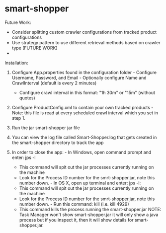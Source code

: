 smart-shopper
=============

Future Work:

  - Consider splitting custom crawler configurations from tracked product configurations
  - Use strategy pattern to use different retrieval methods based on crawler type (FUTURE WORK)
  - 
  
Installation:

  1) Configure App.properties found in the configuration folder
    - Configure Username, Password, and Email
    - Optionally configure Name and CrawlInterval (default is every 2 minutes)
    	- Configure crawl interval in this format: "1h 30m" or "15m" (without quotes)
  
  2) Configure ProductConfig.xml to contain your own tracked products
    - Note: this file is read at every scheduled crawl interval which you set in step 1.
  
  3) Run the jar smart-shopper jar file

  4) You can view the log file called Smart-Shopper.log that gets created in the smart-shopper directory to track the app

  5) In order to close the app:
  	- In Windows, open command prompt and enter: jps -l
  		- This command will spit out the jar processes currently running on the machine
  		-  Look for the Process ID number for the smrt-shopper.jar, note this number down.
  	- In OS X, open up terminal and enter: jps -l:
  		- This command will spit out the jar processes currently running on the machine
  		-  Look for the Process ID number for the smrt-shopper.jar, note this number down.
  	- Run this command: kill <Process ID> (i.e. kill 4929)
  		- This command kills the process running the smart-shopper.jar
  	NOTE: Task Manager won't show smart-shopper.jar it will only show a java process but if you inspect it, then it will show details for smart-shopper.jar.
